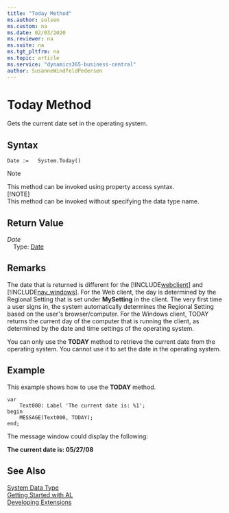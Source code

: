 ```yaml
---
title: "Today Method"
ms.author: solsen
ms.custom: na
ms.date: 02/03/2020
ms.reviewer: na
ms.suite: na
ms.tgt_pltfrm: na
ms.topic: article
ms.service: "dynamics365-business-central"
author: SusanneWindfeldPedersen
---
```

[//]: # (START>DO_NOT_EDIT)
[//]: # (IMPORTANT:Do not edit any of the content between here and the END>DO_NOT_EDIT.)
[//]: # (Any modifications should be made in the .xml files in the ModernDev repo.)
# Today Method
Gets the current date set in the operating system.


## Syntax
```
Date :=   System.Today()
```
> [!NOTE]  
> This method can be invoked using property access syntax.  
> [!NOTE]  
> This method can be invoked without specifying the data type name.  


## Return Value
*Date*  
&emsp;Type: [Date](../date/date-data-type.md)  
  


[//]: # (IMPORTANT: END>DO_NOT_EDIT)

## Remarks  

The date that is returned is different for the [!INCLUDE[webclient](../../includes/webclient.md)] and [!INCLUDE[nav_windows](../../includes/nav_windows_md.md)]. For the Web client, the day is determined by the Regional Setting that is set under **MySetting** in the client. The very first time a user signs in, the system automatically determines the Regional Setting based on the user's browser/computer. For the Windows client, TODAY returns the current day of the computer that is running the client, as determined by the date and time settings of the operating system.

You can only use the **TODAY** method to retrieve the current date from the operating system. You cannot use it to set the date in the operating system.  
  
## Example  
 This example shows how to use the **TODAY** method. 
 
```  
var
    Text000: Label 'The current date is: %1';
begin
    MESSAGE(Text000, TODAY);  
end;
```  
  
 The message window could display the following:  
  
 **The current date is: 05/27/08**  
  

## See Also
[System Data Type](system-data-type.md)  
[Getting Started with AL](../../devenv-get-started.md)  
[Developing Extensions](../../devenv-dev-overview.md)